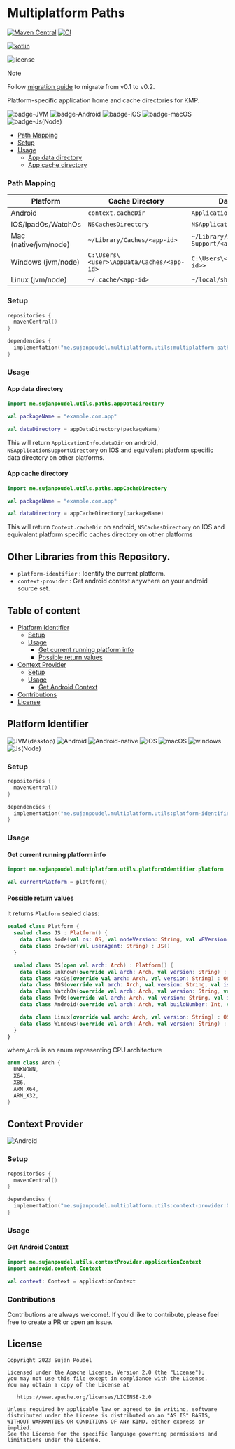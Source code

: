 # Multiplatform Paths

[![Maven Central](https://img.shields.io/maven-central/v/me.sujanpoudel.multiplatform.utils/multiplatform-paths?label=version&color=blue)](https://search.maven.org/search?q=me.sujanpoudel.multiplatform.utils)
[![CI](https://github.com/psuzn/multiplatform-paths/actions/workflows/ci.yml/badge.svg)](https://github.com/psuzn/multiplatform-paths/actions/workflows/ci.yml)

[![kotlin](https://img.shields.io/badge/kotlin-1.9.23-blue?logo=kotlin)](http://kotlinlang.org)

![license](https://img.shields.io/github/license/psuzn/multiplatform-paths?label=License)

> [!NOTE]
> Follow [migration guide](https://github.com/psuzn/multiplatform-paths/blob/main/migration-guides.md##v01x-to-v2x) to migrate from v0.1 to v0.2.

Platform-specific application home and cache directories for KMP.

![badge-JVM](https://img.shields.io/badge/JVM(desktop)-orange)
![badge-Android](https://img.shields.io/badge/Android-dodgerblue?logo=android&logoColor=white)
![badge-iOS](https://img.shields.io/badge/iOS-gray?logo=apple&logoColor=silver)
![badge-macOS](https://img.shields.io/badge/macOS-gray?logo=apple&logoColor=silver)
![badge-Js(Node)](https://img.shields.io/badge/Js(Node)-limegreen?logo=nodedotjs&logoColor=white)

- [Path Mapping](#setup)
- [Setup](#setup)
- [Usage](#usage)
  - [App data directory](#app-data-directory)
  - [App cache directory](#app-cache-directory)

### Path Mapping

| Platform              | Cache Directory                            | Data Directory                             |
|-----------------------|--------------------------------------------|--------------------------------------------|
| Android               | `context.cacheDir`                         | `ApplicationInfo.dataDir`                  |
| IOS/IpadOs/WatchOs    | `NSCachesDirectory`                        | `NSApplicationSupportDirectory`            |
| Mac (native/jvm/node) | `~/Library/Caches/<app-id>`                | `~/Library/Application Support/<app-id>`   |
| Windows (jvm/node)    | `C:\Users\<user>\AppData/Caches/<app-id>`  | `C:\Users\<user>\AppData/<app-id>>`        |
| Linux (jvm/node)      | `~/.cache/<app-id>`                        |  `~/local/share/<app-id>`                  |

### Setup

```kotlin
repositories {
  mavenCentral()
}

dependencies {
  implementation("me.sujanpoudel.multiplatform.utils:multiplatform-paths:0.2.0")
}
```

### Usage

#### App data directory

```kotlin
import me.sujanpoudel.utils.paths.appDataDirectory

val packageName = "example.com.app"

val dataDirectory = appDataDirectory(packageName)
```

This will return `ApplicationInfo.dataDir` on android, `NSApplicationSupportDirectory` on IOS and equivalent platform specific data
directory on other platforms.

#### App cache directory

```kotlin
import me.sujanpoudel.utils.paths.appCacheDirectory

val packageName = "example.com.app"

val dataDirectory = appCacheDirectory(packageName)
```

This will return `Context.cacheDir` on android, `NSCachesDirectory` on IOS and equivalent platform specific caches
directory on other platforms


## Other Libraries from this Repository.
- `platform-identifier` : Identify the current platform.
- `context-provider` : Get android context anywhere on your android source set.

## Table of content

- [Platform Identifier](#platform-identifier)
  - [Setup](#setup-1)
  - [Usage](#usage-1)
    - [Get current running platform info](#get-current-running-platform-info)
    - [Possible return values](#possible-return-values)
- [Context Provider](#context-provider)
  - [Setup](#setup-2)
  - [Usage](#usage-2)
    - [Get Android Context]()
- [Contributions](#contributions)
- [License](#license)



## Platform Identifier

![JVM(desktop)](https://img.shields.io/badge/JVM_(desktop)-orange?logo=freedesktopdoporg)
![Android](https://img.shields.io/badge/Android-dodgerblue?logo=android&logoColor=white)
![Android-native](https://img.shields.io/badge/Native-dodgerblue?logo=android&logoColor=white)
![iOS](https://img.shields.io/badge/iOS-gray?logo=apple&logoColor=silver)
![macOS](https://img.shields.io/badge/macOS-gray?logo=apple&logoColor=silver)
![windows](https://img.shields.io/badge/Windows-deepskyblue?logo=windows&logoColor=white)
![Js(Node)](https://img.shields.io/badge/Javascript-lightslategrey?logo=javascript&logoColor=white)

### Setup

```kotlin
repositories {
  mavenCentral()
}

dependencies {
  implementation("me.sujanpoudel.multiplatform.utils:platform-identifier:0.2.0")
}
```

### Usage

#### Get current running platform info

```kotlin
import me.sujanpoudel.multiplatform.utils.platformIdentifier.platform

val currentPlatform = platform()

```

#### Possible return values

It returns `Platform` sealed class:

```kotlin
sealed class Platform {
  sealed class JS : Platform() {
    data class Node(val os: OS, val nodeVersion: String, val v8Version: String) : JS()
    data class Browser(val userAgent: String) : JS()
  }

  sealed class OS(open val arch: Arch) : Platform() {
    data class Unknown(override val arch: Arch, val version: String) : OS(arch)
    data class MacOs(override val arch: Arch, val version: String) : OS(arch)
    data class IOS(override val arch: Arch, val version: String, val isSimulator: Boolean) : OS(arch)
    data class WatchOs(override val arch: Arch, val version: String, val isSimulator: Boolean) : OS(arch)
    data class TvOs(override val arch: Arch, val version: String, val isSimulator: Boolean) : OS(arch)
    data class Android(override val arch: Arch, val buildNumber: Int, val androidVersion: String, val isWatch: Boolean, val isTv: Boolean) : OS(arch)

    data class Linux(override val arch: Arch, val version: String) : OS(arch)
    data class Windows(override val arch: Arch, val version: String) : OS(arch)
  }
}
```

where,`Arch` is an enum representing CPU architecture

```kotlin
enum class Arch {
  UNKNOWN,
  X64,
  X86,
  ARM_X64,
  ARM_X32,
}
```

## Context Provider

![Android](https://img.shields.io/badge/Android-dodgerblue?logo=android&logoColor=white)

### Setup

```kotlin
repositories {
  mavenCentral()
}

dependencies {
  implementation("me.sujanpoudel.multiplatform.utils:context-provider:0.2.0")
}
```

### Usage

#### Get Android Context

```kotlin
import me.sujanpoudel.utils.contextProvider.applicationContext
import android.content.Context

val context: Context = applicationContext

```

### Contributions

Contributions are always welcome!. If you'd like to contribute, please feel free to create a PR or
open an issue.

## License

```
Copyright 2023 Sujan Poudel

Licensed under the Apache License, Version 2.0 (the "License");
you may not use this file except in compliance with the License.
You may obtain a copy of the License at

   https://www.apache.org/licenses/LICENSE-2.0

Unless required by applicable law or agreed to in writing, software
distributed under the License is distributed on an "AS IS" BASIS,
WITHOUT WARRANTIES OR CONDITIONS OF ANY KIND, either express or implied.
See the License for the specific language governing permissions and
limitations under the License.
```
